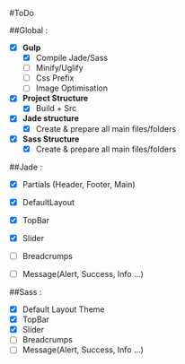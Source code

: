 #ToDo

##Global : 
- [x] **Gulp**
  - [x] Compile Jade/Sass
  - [ ] Minify/Uglify
  - [ ] Css Prefix
  - [ ] Image Optimisation
- [x] **Project Structure**
  - [x] Build + Src
- [x] **Jade structure**
  - [x] Create & prepare all main files/folders
- [x] **Sass Structure**
  - [x] Create & prepare all main files/folders

##Jade :
- [x] Partials (Header, Footer, Main)
- [x] DefaultLayout
- [x] TopBar
- [x] Slider
- [ ] Breadcrumps
- [ ] Message(Alert, Success, Info ...)


##Sass :
- [x] Default Layout Theme
- [x] TopBar
- [x] Slider
- [ ] Breadcrumps
- [ ] Message(Alert, Success, Info ...)

